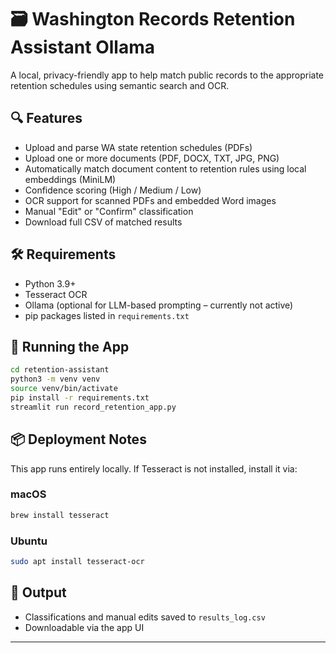 # 🗃️ Washington Records Retention Assistant Ollama

A local, privacy-friendly app to help match public records to the appropriate retention schedules using semantic search and OCR.

## 🔍 Features

- Upload and parse WA state retention schedules (PDFs)
- Upload one or more documents (PDF, DOCX, TXT, JPG, PNG)
- Automatically match document content to retention rules using local embeddings (MiniLM)
- Confidence scoring (High / Medium / Low)
- OCR support for scanned PDFs and embedded Word images
- Manual "Edit" or "Confirm" classification
- Download full CSV of matched results

## 🛠️ Requirements

- Python 3.9+
- Tesseract OCR
- Ollama (optional for LLM-based prompting – currently not active)
- pip packages listed in `requirements.txt`

## 🚀 Running the App

```bash
cd retention-assistant
python3 -m venv venv
source venv/bin/activate
pip install -r requirements.txt
streamlit run record_retention_app.py
```

## 📦 Deployment Notes

This app runs entirely locally. If Tesseract is not installed, install it via:

### macOS
```bash
brew install tesseract
```

### Ubuntu
```bash
sudo apt install tesseract-ocr
```

## 📁 Output

- Classifications and manual edits saved to `results_log.csv`
- Downloadable via the app UI

---
